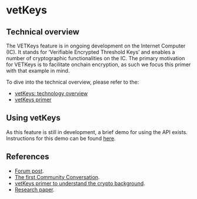 # vetKeys

## Technical overview

The VETKeys feature is in ongoing development on the Internet Computer (IC). It stands for ‘Verifiable Encrypted Threshold Keys’ and enables a number of cryptographic functionalities on the IC. The primary motivation for VETKeys is to facilitate onchain encryption, as such we focus this primer with that example in mind.

To dive into the technical overview, please refer to the:

- [vetKeys: technology overview](technology-overview.md)
- [vetKeys primer](https://internetcomputer.org/blog/features/vetkey-primer)

## Using vetKeys

As this feature is still in development, a brief demo for using the API exists. Instructions for this demo can be found [here](using-vetkeys.md).

## References
- [Forum post](https://forum.dfinity.org/t/threshold-key-derivation-privacy-on-the-ic/16560).
- [The first Community Conversation](https://youtu.be/baM6jHnmMq8).
- [vetKeys primer to understand the crypto background](https://internetcomputer.org/blog/features/vetkey-primer).
- [Research paper](https://eprint.iacr.org/2023/616.pdf).

